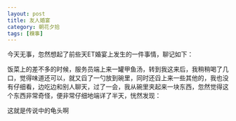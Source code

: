 ```yaml
---
layout: post
title: 友人婚宴
category: 朝花夕拾
tags: [糗事]
---
```

今天无事，忽然想起了前些天ET婚宴上发生的一件事情，聊记如下： 
	
饭菜上的差不多的时候，服务员端上来一罐甲鱼汤，转到我这来后，我稍稍喝了几口，觉得味道还可以，就又舀了一勺放到碗里，同时还舀上来一些其他的，我也没有仔细看，边吃边和别人聊天，过了一会，我从碗里夹起来一块东西，忽然觉得这个东西非常奇怪，便非常仔细地端详了半天，恍然发现： 
	
这就是传说中的龟头啊